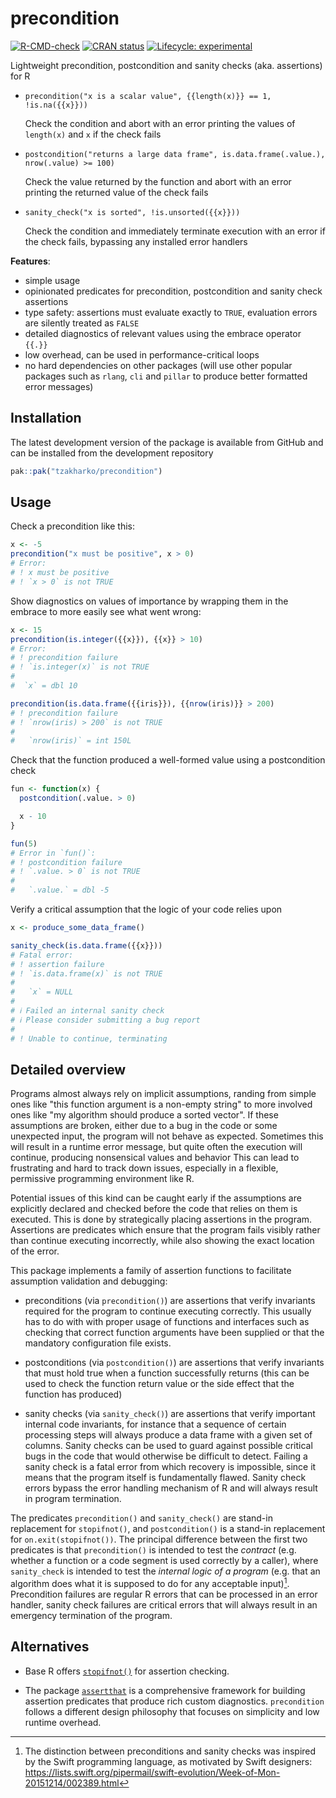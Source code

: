 
# precondition

<!-- badges: start -->
[![R-CMD-check](https://github.com/tzakharko/precondition/workflows/R-CMD-check/badge.svg)](https://github.com/tzakharko/precondition/actions)
[![CRAN status](https://www.r-pkg.org/badges/version/precondition)](https://CRAN.R-project.org/package=precondition)
[![Lifecycle: experimental](https://img.shields.io/badge/lifecycle-experimental-orange.svg)](https://lifecycle.r-lib.org/articles/stages.html#experimental)
<!-- badges: end -->

Lightweight precondition, postcondition and sanity checks (aka. assertions) for R 

- `precondition("x is a scalar value", {{length(x)}} == 1, !is.na({{x}}))` 

  Check the condition and abort with an error printing the values of `length(x)` and `x` 
  if the check fails

- `postcondition("returns a large data frame", is.data.frame(.value.), nrow(.value) >= 100)` 

  Check the value returned by the function and abort with an error printing the returned value
  of the check fails

- `sanity_check("x is sorted", !is.unsorted({{x}}))`

  Check the condition and immediately terminate execution with an error if the check fails, 
  bypassing any installed error handlers


**Features**:

- simple usage
- opinionated predicates for precondition, postcondition and sanity check assertions
- type safety: assertions must evaluate exactly to `TRUE`, evaluation errors are silently 
  treated as `FALSE`
- detailed diagnostics of relevant values using the embrace operator `{{.}}`
- low overhead, can be used in performance-critical loops 
- no hard dependencies on other packages (will use other popular packages such as `rlang`, 
  `cli` and `pillar` to produce better formatted error messages)

## Installation

The latest development version of the package is available from GitHub and 
can be installed from the development repository

```r
pak::pak("tzakharko/precondition")
```

## Usage

Check a precondition like this:

```r
x <- -5
precondition("x must be positive", x > 0)
# Error:
# ! x must be positive
# ! `x > 0` is not TRUE
```

Show diagnostics on values of importance by wrapping them in the embrace to more 
easily see what went wrong:

```r
x <- 15
precondition(is.integer({{x}}), {{x}} > 10)
# Error:
# ! precondition failure
# ! `is.integer(x)` is not TRUE
#  
#  `x` = dbl 10

precondition(is.data.frame({{iris}}), {{nrow(iris)}} > 200)
# ! precondition failure
# ! `nrow(iris) > 200` is not TRUE
#   
#   `nrow(iris)` = int 150L
``` 

Check that the function produced a well-formed value using a postcondition check

```r
fun <- function(x) {
  postcondition(.value. > 0)

  x - 10
}

fun(5)
# Error in `fun()`:
# ! postcondition failure
# ! `.value. > 0` is not TRUE
#   
#   `.value.` = dbl -5
```

Verify a critical assumption that the logic of your code relies upon

```r
x <- produce_some_data_frame()

sanity_check(is.data.frame({{x}}))
# Fatal error:
# ! assertion failure
# ! `is.data.frame(x)` is not TRUE
#   
#   `x` = NULL
# 
# ℹ Failed an internal sanity check
# ℹ Please consider submitting a bug report
# 
# ! Unable to continue, terminating
```

## Detailed overview

Programs almost always rely on implicit assumptions, randing from simple ones like "this function 
argument is a non-empty string" to more involved ones like "my algorithm should produce a sorted 
vector". If these assumptions are broken, either due to a bug in the code or some unexpected 
input, the program will not behave as expected. Sometimes this will result in a runtime error 
message, but quite often the execution will continue, producing nonsensical values and behavior 
This can lead to frustrating and hard to track down issues, especially in a flexible, permissive 
programming environment like R.  

Potential issues of this kind can be caught early if the assumptions are explicitly declared and 
checked before the code that relies on them is executed. This is done by strategically placing 
assertions in the program. Assertions are predicates which ensure that the program fails visibly 
rather than continue executing incorrectly, while also showing the exact location of the error. 

This package implements a family of assertion functions to facilitate assumption validation
and debugging:

 - preconditions (via `precondition()`) are assertions that verify invariants required for 
   the program to continue executing correctly. This usually has to do with with proper usage of
   functions and interfaces such as checking that correct function arguments have been supplied
   or that the mandatory configuration file exists.

 - postconditions (via `postcondition()`) are assertions that verify invariants that must hold 
   true when a function successfully returns (this can be used to check the function return 
   value or the side effect that the function has produced)

 - sanity checks (via `sanity_check()`) are assertions that verify important internal code 
   invariants, for instance that a sequence of certain processing steps will always produce
   a data frame with a given set of columns. Sanity checks can be used to guard against possible 
   critical bugs in the code that would otherwise be difficult to detect. Failing a sanity check 
   is a fatal error from which recovery is impossible, since it means that the program itself is
   fundamentally flawed. Sanity check errors bypass the error handling mechanism of R and will 
   always result in program termination. 

The predicates `precondition()` and `sanity_check()` are stand-in replacement for `stopifnot()`, 
and `postcondition()` is a stand-in replacement for `on.exit(stopifnot())`. The principal 
difference between the first two predicates is that `precondition()` is intended to test
the *contract* (e.g. whether a function or a code segment is used correctly by a caller),
where `sanity_check` is intended to test the *internal logic of a program* (e.g. that an 
algorithm does what it is supposed to do for any acceptable input)[^1]. Precondition failures are 
regular R errors that can be processed in an error handler, sanity check failures are critical 
errors that will always result in an emergency termination of the program. 

[^1]: The distinction between preconditions and sanity checks was inspired by the Swift 
programming language, as motivated by Swift designers: 
https://lists.swift.org/pipermail/swift-evolution/Week-of-Mon-20151214/002389.html


 ## Alternatives

 - Base R offers [`stopifnot()`](https://stat.ethz.ch/R-manual/R-devel/library/base/html/stopifnot.html) for assertion checking.

 - The package [`assertthat`](https://cran.r-project.org/web/packages/assertthat/index.html) is a comprehensive framework for building assertion predicates that produce rich custom 
 diagnostics. `precondition` follows a different design philosophy that focuses on 
 simplicity and low runtime overhead. 
 
